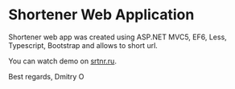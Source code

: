 # Shortener Web Application

Shortener web app was created using ASP.NET MVC5, EF6, Less, Typescript, Bootstrap and allows to short url.

You can watch demo on [srtnr.ru](http://srtnr.ru).

Best regards, Dmitry O
